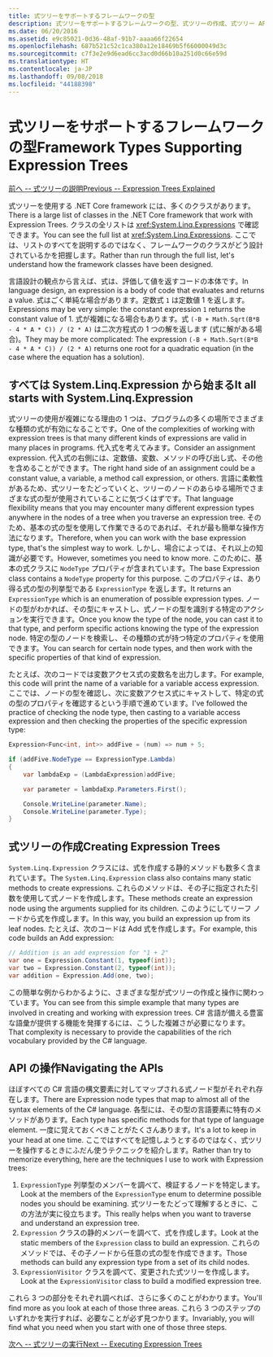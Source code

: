 ```yaml
---
title: 式ツリーをサポートするフレームワークの型
description: 式ツリーをサポートするフレームワークの型、式ツリーの作成、式ツリー API の操作テクニックについて説明します。
ms.date: 06/20/2016
ms.assetid: e9c85021-0d36-48af-91b7-aaaa66f22654
ms.openlocfilehash: 687b521c52c1ca380a12e18469b5f66000049d3c
ms.sourcegitcommit: c7f3e2e9d6ead6cc3acd0d66b10a251d0c66e59d
ms.translationtype: HT
ms.contentlocale: ja-JP
ms.lasthandoff: 09/08/2018
ms.locfileid: "44188398"
---
```

# <a name="framework-types-supporting-expression-trees"></a><span data-ttu-id="3e455-103">式ツリーをサポートするフレームワークの型</span><span class="sxs-lookup"><span data-stu-id="3e455-103">Framework Types Supporting Expression Trees</span></span>

[<span data-ttu-id="3e455-104">前へ -- 式ツリーの説明</span><span class="sxs-lookup"><span data-stu-id="3e455-104">Previous -- Expression Trees Explained</span></span>](expression-trees-explained.md)

<span data-ttu-id="3e455-105">式ツリーを使用する .NET Core framework には、多くのクラスがあります。</span><span class="sxs-lookup"><span data-stu-id="3e455-105">There is a large list of classes in the .NET Core framework that work with Expression Trees.</span></span>
<span data-ttu-id="3e455-106">クラスの全リストは <xref:System.Linq.Expressions> で確認できます。</span><span class="sxs-lookup"><span data-stu-id="3e455-106">You can see the full list at <xref:System.Linq.Expressions>.</span></span>
<span data-ttu-id="3e455-107">ここでは、リストのすべてを説明するのではなく、フレームワークのクラスがどう設計されているかを把握します。</span><span class="sxs-lookup"><span data-stu-id="3e455-107">Rather than run through the full list, let's understand how the framework classes have been designed.</span></span>

<span data-ttu-id="3e455-108">言語設計の観点から言えば、式は、評価して値を返すコードの本体です。</span><span class="sxs-lookup"><span data-stu-id="3e455-108">In language design, an expression is a body of code that evaluates and returns a value.</span></span> <span data-ttu-id="3e455-109">式はごく単純な場合があります。定数式 `1` は定数値 1 を返します。</span><span class="sxs-lookup"><span data-stu-id="3e455-109">Expressions may be very simple: the constant expression `1` returns the constant value of 1.</span></span> <span data-ttu-id="3e455-110">式が複雑になる場合もあります。式 `(-B + Math.Sqrt(B*B - 4 * A * C)) / (2 * A)` は二次方程式の 1 つの解を返します (式に解がある場合)。</span><span class="sxs-lookup"><span data-stu-id="3e455-110">They may be more complicated: The expression `(-B + Math.Sqrt(B*B - 4 * A * C)) / (2 * A)` returns one root for a quadratic equation (in the case where the equation has a solution).</span></span>  

## <a name="it-all-starts-with-systemlinqexpression"></a><span data-ttu-id="3e455-111">すべては System.Linq.Expression から始まる</span><span class="sxs-lookup"><span data-stu-id="3e455-111">It all starts with System.Linq.Expression</span></span>

<span data-ttu-id="3e455-112">式ツリーの使用が複雑になる理由の 1 つは、プログラムの多くの場所でさまざまな種類の式が有効になることです。</span><span class="sxs-lookup"><span data-stu-id="3e455-112">One of the complexities of working with expression trees is that many different kinds of expressions are valid in many places in programs.</span></span> <span data-ttu-id="3e455-113">代入式を考えてみます。</span><span class="sxs-lookup"><span data-stu-id="3e455-113">Consider an assignment expression.</span></span> <span data-ttu-id="3e455-114">代入式の右側には、定数値、変数、メソッドの呼び出し式、その他を含めることができます。</span><span class="sxs-lookup"><span data-stu-id="3e455-114">The right hand side of an assignment could be a constant value, a variable, a method call expression, or others.</span></span> <span data-ttu-id="3e455-115">言語に柔軟性があるため、式ツリーをたどっていくと、ツリーのノードのあらゆる場所でさまざまな式の型が使用されていることに気づくはずです。</span><span class="sxs-lookup"><span data-stu-id="3e455-115">That language flexibility means that you may encounter many different expression types anywhere in the nodes of a tree when you traverse an expression tree.</span></span> <span data-ttu-id="3e455-116">そのため、基本の式の型を使用して作業できるのであれば、それが最も簡単な操作方法になります。</span><span class="sxs-lookup"><span data-stu-id="3e455-116">Therefore, when you can work with the base expression type, that's the simplest way to work.</span></span> <span data-ttu-id="3e455-117">しかし、場合によっては、それ以上の知識が必要です。</span><span class="sxs-lookup"><span data-stu-id="3e455-117">However, sometimes you need to know more.</span></span>
<span data-ttu-id="3e455-118">このために、基本の式クラスに `NodeType` プロパティが含まれています。</span><span class="sxs-lookup"><span data-stu-id="3e455-118">The base Expression class contains a `NodeType` property for this purpose.</span></span>
<span data-ttu-id="3e455-119">このプロパティは、あり得る式の型の列挙型である `ExpressionType` を返します。</span><span class="sxs-lookup"><span data-stu-id="3e455-119">It returns an `ExpressionType` which is an enumeration of possible expression types.</span></span>
<span data-ttu-id="3e455-120">ノードの型がわかれば、その型にキャストし、式ノードの型を識別する特定のアクションを実行できます。</span><span class="sxs-lookup"><span data-stu-id="3e455-120">Once you know the type of the node, you can cast it to that type, and perform specific actions knowing the type of the expression node.</span></span> <span data-ttu-id="3e455-121">特定の型のノードを検索し、その種類の式が持つ特定のプロパティを使用できます。</span><span class="sxs-lookup"><span data-stu-id="3e455-121">You can search for certain node types, and then work with the specific properties of that kind of expression.</span></span>

<span data-ttu-id="3e455-122">たとえば、次のコードでは変数アクセス式の変数名を出力します。</span><span class="sxs-lookup"><span data-stu-id="3e455-122">For example, this code will print the name of a variable for a variable access expression.</span></span> <span data-ttu-id="3e455-123">ここでは、ノードの型を確認し、次に変数アクセス式にキャストして、特定の式の型のプロパティを確認するという手順で進めています。</span><span class="sxs-lookup"><span data-stu-id="3e455-123">I've followed the practice of checking the node type, then casting to a variable access expression and then checking the properties of the specific expression type:</span></span>

```csharp
Expression<Func<int, int>> addFive = (num) => num + 5;

if (addFive.NodeType == ExpressionType.Lambda)
{
    var lambdaExp = (LambdaExpression)addFive;

    var parameter = lambdaExp.Parameters.First();

    Console.WriteLine(parameter.Name);
    Console.WriteLine(parameter.Type);
}
```

## <a name="creating-expression-trees"></a><span data-ttu-id="3e455-124">式ツリーの作成</span><span class="sxs-lookup"><span data-stu-id="3e455-124">Creating Expression Trees</span></span>

<span data-ttu-id="3e455-125">`System.Linq.Expression` クラスには、式を作成する静的メソッドも数多く含まれています。</span><span class="sxs-lookup"><span data-stu-id="3e455-125">The `System.Linq.Expression` class also contains many static methods to create expressions.</span></span> <span data-ttu-id="3e455-126">これらのメソッドは、その子に指定された引数を使用して式ノードを作成します。</span><span class="sxs-lookup"><span data-stu-id="3e455-126">These methods create an expression node using the arguments supplied for its children.</span></span> <span data-ttu-id="3e455-127">このようにしてリーフ ノードから式を作成します。</span><span class="sxs-lookup"><span data-stu-id="3e455-127">In this way, you build an expression up from its leaf nodes.</span></span> <span data-ttu-id="3e455-128">たとえば、次のコードは Add 式を作成します。</span><span class="sxs-lookup"><span data-stu-id="3e455-128">For example, this code builds an Add expression:</span></span>

```csharp
// Addition is an add expression for "1 + 2"
var one = Expression.Constant(1, typeof(int));
var two = Expression.Constant(2, typeof(int));
var addition = Expression.Add(one, two);
```

<span data-ttu-id="3e455-129">この簡単な例からわかるように、さまざまな型が式ツリーの作成と操作に関わっています。</span><span class="sxs-lookup"><span data-stu-id="3e455-129">You can see from this simple example that many types are involved in creating and working with expression trees.</span></span> <span data-ttu-id="3e455-130">C# 言語が備える豊富な語彙が提供する機能を発揮するには、こうした複雑さが必要になります。</span><span class="sxs-lookup"><span data-stu-id="3e455-130">That complexity is necessary to provide the capabilities of the rich vocabulary provided by the C# language.</span></span>

## <a name="navigating-the-apis"></a><span data-ttu-id="3e455-131">API の操作</span><span class="sxs-lookup"><span data-stu-id="3e455-131">Navigating the APIs</span></span>
<span data-ttu-id="3e455-132">ほぼすべての C# 言語の構文要素に対してマップされる式ノード型がそれぞれ存在します。</span><span class="sxs-lookup"><span data-stu-id="3e455-132">There are Expression node types that map to almost all of the syntax elements of the C# language.</span></span> <span data-ttu-id="3e455-133">各型には、その型の言語要素に特有のメソッドがあります。</span><span class="sxs-lookup"><span data-stu-id="3e455-133">Each type has specific methods for that type of language element.</span></span> <span data-ttu-id="3e455-134">一度に覚えておくべきことがたくさんあります。</span><span class="sxs-lookup"><span data-stu-id="3e455-134">It's a lot to keep in your head at one time.</span></span> <span data-ttu-id="3e455-135">ここではすべてを記憶しようとするのではなく、式ツリーを操作するときにふだん使うテクニックを紹介します。</span><span class="sxs-lookup"><span data-stu-id="3e455-135">Rather than try to memorize everything, here are the techniques I use to work with Expression trees:</span></span>
1. <span data-ttu-id="3e455-136">`ExpressionType` 列挙型のメンバーを調べて、検証するノードを特定します。</span><span class="sxs-lookup"><span data-stu-id="3e455-136">Look at the members of the `ExpressionType` enum to determine possible nodes you should be examining.</span></span> <span data-ttu-id="3e455-137">式ツリーをたどって理解するときに、この方法が実に役立ちます。</span><span class="sxs-lookup"><span data-stu-id="3e455-137">This really helps when you want to traverse and understand an expression tree.</span></span>
2. <span data-ttu-id="3e455-138">`Expression` クラスの静的メンバーを調べて、式を作成します。</span><span class="sxs-lookup"><span data-stu-id="3e455-138">Look at the static members of the `Expression` class to build an expression.</span></span> <span data-ttu-id="3e455-139">これらのメソッドでは、その子ノードから任意の式の型を作成できます。</span><span class="sxs-lookup"><span data-stu-id="3e455-139">Those methods can build any expression type from a set of its child nodes.</span></span>
3. <span data-ttu-id="3e455-140">`ExpressionVisitor` クラスを調べて、変更された式ツリーを作成します。</span><span class="sxs-lookup"><span data-stu-id="3e455-140">Look at the `ExpressionVisitor` class to build a modified expression tree.</span></span>

<span data-ttu-id="3e455-141">これら 3 つの部分をそれぞれ調べれば、さらに多くのことがわかります。</span><span class="sxs-lookup"><span data-stu-id="3e455-141">You'll find more as you look at each of those three areas.</span></span> <span data-ttu-id="3e455-142">これら 3 つのステップのいずれかを実行すれば、必要なことが必ず見つかります。</span><span class="sxs-lookup"><span data-stu-id="3e455-142">Invariably, you will find what you need when you start with one of those three steps.</span></span>
 
 [<span data-ttu-id="3e455-143">次へ -- 式ツリーの実行</span><span class="sxs-lookup"><span data-stu-id="3e455-143">Next -- Executing Expression Trees</span></span>](expression-trees-execution.md)
 
